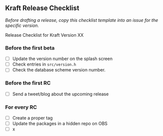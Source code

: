 ## Kraft Release Checklist

_Before drafting a release, copy this checklist template into an issue for the specific version._

Release Checklist for Kraft Version XX


### Before the first beta

- [ ] Update the version number on the splash screen
- [ ] Check entries in `src/version.h`
- [ ] Check the database scheme version number.

### Before the first RC

- [ ] Send a tweet/blog about the upcoming release

### For every RC

- [ ] Create a proper tag
- [ ] Update the packages in a hidden repo on OBS
- [ ] x

